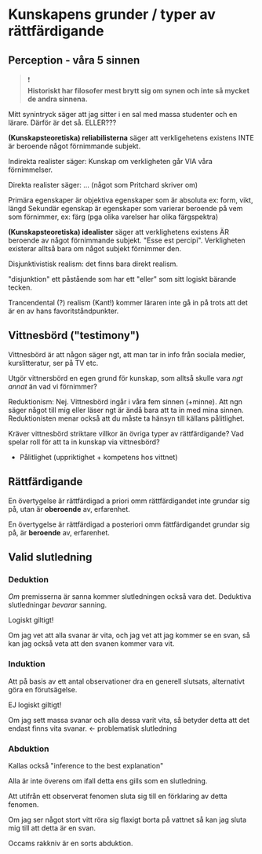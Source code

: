 # Kunskapens grunder / typer av rättfärdigande

## Perception - våra 5 sinnen

> &#x2757;  
> **Historiskt har filosofer mest brytt sig om synen och inte så mycket de andra sinnena.**

Mitt synintryck säger att jag sitter i en sal med massa studenter och en lärare. Därför är det så. ELLER???

**(Kunskapsteoretiska) reliabilisterna** säger att verkligehetens existens INTE är beroende något förnimmande subjekt.

Indirekta realister säger: Kunskap om verkligheten går VIA våra förnimmelser.

Direkta realister säger: ... (något som Pritchard skriver om)

Primära egenskaper är objektiva egenskaper som är absoluta ex: form, vikt, längd
Sekundär egenskap är egenskaper som varierar beroende på vem som förnimmer, ex: färg (pga olika varelser har olika färgspektra)

**(Kunskapsteoretiska) idealister** säger att verklighetens existens ÄR beroende av något förnimmande subjekt. "Esse est percipi". Verkligheten existerar alltså bara om något subjekt förnimmer den.

Disjunktivistisk realism: det finns bara direkt realism.

"disjunktion" ett påstående som har ett "eller" som sitt logiskt bärande tecken.

Trancendental (?) realism (Kant!) kommer läraren inte gå in på trots att det är en av hans favoritståndpunkter.

## Vittnesbörd ("testimony")

Vittnesbörd är att någon säger ngt, att man tar in info från sociala medier, kurslitteratur, ser på TV etc.

Utgör vittnersbörd en egen grund för kunskap, som alltså skulle vara *ngt annat* än vad vi förnimmer?

Reduktionism: Nej. Vittnesbörd ingår i våra fem sinnen (+minne). Att ngn säger något till mig eller läser ngt är ändå bara att ta in med mina sinnen. Reduktionisten menar också att du måste ta hänsyn till källans pålitlighet.

Kräver vittnesbörd striktare villkor än övriga typer av rättfärdigande? Vad spelar roll för att ta in kunskap via vittnesbörd?

- Pålitlighet (uppriktighet + kompetens hos vittnet)

## Rättfärdigande

En övertygelse är rättfärdigad a priori omm rättfärdigandet inte grundar sig på, utan är **oberoende** av, erfarenhet.

En övertygelse är rättfärdigad a posteriori omm fättfärdigandet grundar sig på, är **beroende** av, erfarenhet.

## Valid slutledning

### Deduktion

*Om* premisserna är sanna kommer slutledningen också vara det. Deduktiva slutledningar *bevarar* sanning.

Logiskt giltigt!

Om jag vet att alla svanar är vita, och jag vet att jag kommer se en svan, så kan jag också veta att den svanen kommer vara vit.

### Induktion

Att på basis av ett antal observationer dra en generell slutsats, alternativt göra en förutsägelse.

EJ logiskt giltigt!

Om jag sett massa svanar och alla dessa varit vita, så betyder detta att det endast finns vita svanar. <- problematisk slutledning

### Abduktion

Kallas också "inference to the best explanation"

Alla är inte överens om ifall detta ens gills som en slutledning.

Att utifrån ett observerat fenomen sluta sig till en förklaring av detta fenomen.

Om jag ser något stort vitt röra sig flaxigt borta på vattnet så kan jag sluta mig till att detta är en svan.

Occams rakkniv är en sorts abduktion.